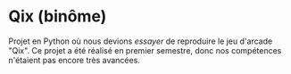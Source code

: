 # Qix (binôme)

Projet en Python où nous devions *essayer* de reproduire le jeu d'arcade "Qix".
Ce projet a été réalisé en premier semestre, donc nos compétences n'étaient pas encore très avancées.
